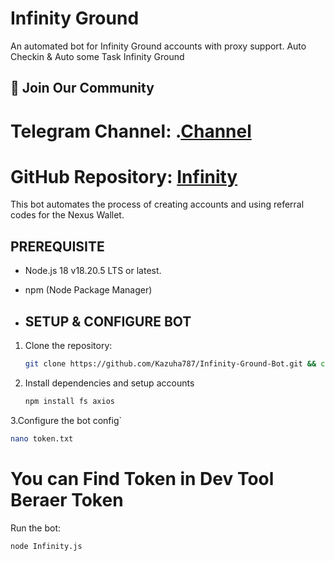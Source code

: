 # Infinity Ground

An automated bot for Infinity Ground accounts with proxy support.
Auto Checkin & Auto some Task Infinity Ground

## 📢 Join Our Community

# Telegram Channel: .[Channel](https://t.me/Offical_Im_kazuha)
# GitHub Repository: [Infinity](https://github.com/Kazuha787/Infinity-Ground-Bot.git)

This bot automates the process of creating accounts and using referral codes for the Nexus Wallet.

## PREREQUISITE

- Node.js 18 v18.20.5 LTS or latest.
- npm (Node Package Manager)

- ## SETUP & CONFIGURE BOT

1. Clone the repository:

   ```sh
   git clone https://github.com/Kazuha787/Infinity-Ground-Bot.git && cd Infinity-Ground-Bot
   ```

2. Install dependencies and setup accounts

   ```sh
   npm install fs axios
   ```

 3.Configure the bot config`
   ```sh
   nano token.txt
   ```
# You can Find Token in Dev Tool Beraer Token  
 Run the bot:

   ```sh
   node Infinity.js
   ```

